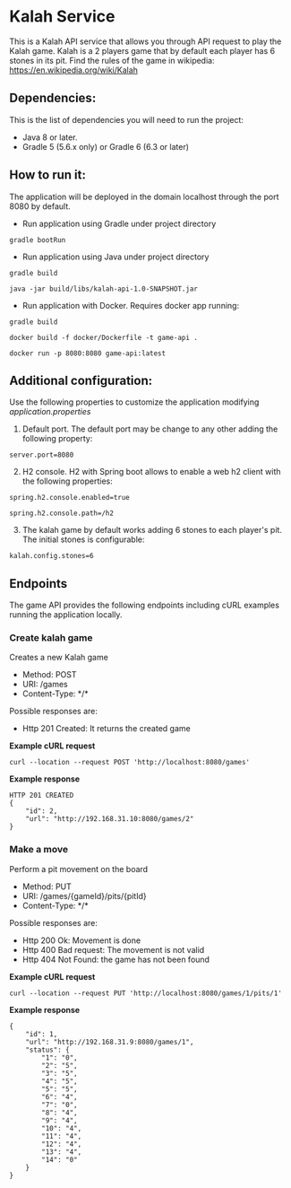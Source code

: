 # Kalah Service

This is a Kalah API service that allows you through API request to play the Kalah game. Kalah is a 2 players game that by default each player has 6 stones in its pit.
Find the rules of the game in wikipedia: https://en.wikipedia.org/wiki/Kalah

## Dependencies:

This is the list of dependencies you will need to run the project:

- Java 8 or later.
- Gradle 5 (5.6.x only) or Gradle 6 (6.3 or later)
 
## How to run it:

The application will be deployed in the domain localhost through the port 8080 by default.

- Run application using Gradle under project directory

`gradle bootRun`

- Run application using Java under project directory

`gradle build`

`java -jar build/libs/kalah-api-1.0-SNAPSHOT.jar`

- Run application with Docker. Requires docker app running:

`gradle build`

`docker build -f docker/Dockerfile -t game-api .`

`docker run -p 8080:8080 game-api:latest`

## Additional configuration:

Use the following properties to customize the application modifying _application.properties_

1. Default port. The default port may be change to any other adding the following property:

`server.port=8080`

2. H2 console. H2 with Spring boot allows to enable a web h2 client with the following properties:

`spring.h2.console.enabled=true`

`spring.h2.console.path=/h2`

3. The kalah game by default works adding 6 stones to each player's pit. The initial stones is configurable:

`kalah.config.stones=6`

## Endpoints

The game API provides the following endpoints including cURL examples running the application locally.


### Create kalah game

Creates a new Kalah game

- Method: POST
- URI: /games
- Content-Type: \*/\*

Possible responses are:

- Http 201 Created: It returns the created game

**Example cURL request**

    curl --location --request POST 'http://localhost:8080/games'

**Example response**

    HTTP 201 CREATED
    {
        "id": 2,
        "url": "http://192.168.31.10:8080/games/2"
    }

### Make a move

Perform a pit movement on the board

- Method: PUT
- URI: /games/{gameId}/pits/{pitId}
- Content-Type: \*/\*

Possible responses are:

- Http 200 Ok: Movement is done
- Http 400 Bad request: The movement is not valid
- Http 404 Not Found: the game has not been found

**Example cURL request**

    curl --location --request PUT 'http://localhost:8080/games/1/pits/1'

**Example response**

    {
        "id": 1,
        "url": "http://192.168.31.9:8080/games/1",
        "status": {
            "1": "0",
            "2": "5",
            "3": "5",
            "4": "5",
            "5": "5",
            "6": "4",
            "7": "0",
            "8": "4",
            "9": "4",
            "10": "4",
            "11": "4",
            "12": "4",
            "13": "4",
            "14": "0"
        }
    }
